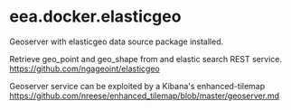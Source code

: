 # eea.docker.elasticgeo

Geoserver with elasticgeo data source package installed.

Retrieve geo_point and geo_shape from and elastic search REST service.
https://github.com/ngageoint/elasticgeo

Geoserver service can be exploited by a Kibana's enhanced-tilemap
https://github.com/nreese/enhanced_tilemap/blob/master/geoserver.md
